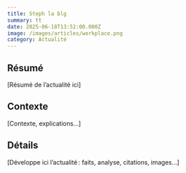 ```yaml
---
title: Steph la blg
summary: tt
date: 2025-06-18T13:52:00.000Z
image: /images/articles/workplace.png
category: Actualité
---
```

## Résumé

[Résumé de l’actualité ici]

## Contexte

[Contexte, explications...]

## Détails

[Développe ici l’actualité : faits, analyse, citations, images...]
